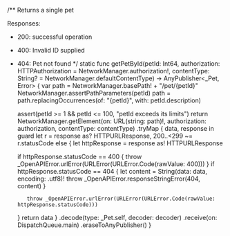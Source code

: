 /**
Returns a single pet

Responses:
   - 200: successful operation
   - 400: Invalid ID supplied
   - 404: Pet not found
*/
static func getPetById(petId: Int64, authorization: HTTPAuthorization = NetworkManager.authorization!, contentType: String? = NetworkManager.defaultContentType) -> AnyPublisher<_Pet, Error> {
var path = NetworkManager.basePath! + "/pet/{petId}"
NetworkManager.assertPathParameters(petId)
path = path.replacingOccurrences(of: "{petId}", with: petId.description)


        assert(petId >= 1 && petId <= 100, "petId exceeds its limits")
return NetworkManager.getElement(on: URL(string: path)!, authorization: authorization, contentType: contentType)
.tryMap { data, response in
        guard let r = response as? HTTPURLResponse, 200..<299 ~= r.statusCode else {
        let httpResponse = response as! HTTPURLResponse

        if httpResponse.statusCode == 400 {
    throw _OpenAPIError.urlError(URLError(URLError.Code(rawValue: 400)))
}
if httpResponse.statusCode == 404 {
    let content = String(data: data, encoding: .utf8)!
throw _OpenAPIError.responseStringError(404, content)
}

            throw _OpenAPIError.urlError(URLError(URLError.Code(rawValue: httpResponse.statusCode)))
        }
        return data
}
.decode(type: _Pet.self, decoder: decoder)
    .receive(on: DispatchQueue.main)
    .eraseToAnyPublisher()
}

